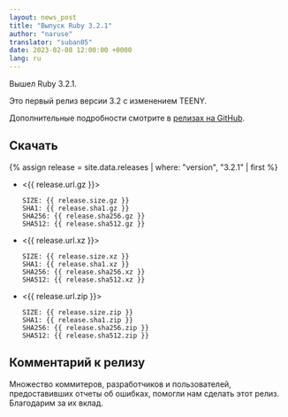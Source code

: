 ```yaml
---
layout: news_post
title: "Выпуск Ruby 3.2.1"
author: "naruse"
translator: "suban05"
date: 2023-02-08 12:00:00 +0000
lang: ru
---
```


Вышел Ruby 3.2.1.

Это первый релиз версии 3.2 с изменением TEENY.

Дополнительные подробности смотрите в [релизах на GitHub](https://github.com/ruby/ruby/releases/tag/v3_2_1).

## Скачать

{% assign release = site.data.releases | where: "version", "3.2.1" | first %}

* <{{ release.url.gz }}>

      SIZE: {{ release.size.gz }}
      SHA1: {{ release.sha1.gz }}
      SHA256: {{ release.sha256.gz }}
      SHA512: {{ release.sha512.gz }}

* <{{ release.url.xz }}>

      SIZE: {{ release.size.xz }}
      SHA1: {{ release.sha1.xz }}
      SHA256: {{ release.sha256.xz }}
      SHA512: {{ release.sha512.xz }}

* <{{ release.url.zip }}>

      SIZE: {{ release.size.zip }}
      SHA1: {{ release.sha1.zip }}
      SHA256: {{ release.sha256.zip }}
      SHA512: {{ release.sha512.zip }}

## Комментарий к релизу

Множество коммитеров, разработчиков и пользователей, предоставивших отчеты об ошибках, помогли нам сделать этот релиз.
Благодарим за их вклад.
